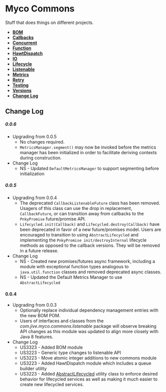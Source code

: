 # Myco Commons

Stuff that does things on different projects.

* [**BOM**](./bom/README.md)
* [**Callbacks**](./callbacks/README.md)
* [**Concurrent**](./concurrent/README.md)
* [**Function**](./function/README.md)
* [**HawtDispatch**](./hawtdispatch/README.md)
* [**IO**](./io)
* [**Lifecycle**](./lifecycle)
* [**Listenable**](./listenable)
* [**Metrics**](./metrics/README.md)
* [**Retry**](./retry/README.md)
* [**Testing**](./testing)
* [**Versions**](./versions)
* [**Change Log**](#changes)

## <a name="changes"></a>Change Log

##### 0.0.6
* Upgrading from 0.0.5
  * No changes required.
  * `MetricsManager.segment()` may now be invoked before the metrics manager has been initialized in order to facilitate deriving contexts during construction.
* Change Log
  * NS - Updated `DefaultMetricsManager` to support segmenting before initialization

##### 0.0.5
* Upgrading from 0.0.4
  * The deprecated `CallbackListenableFuture` class has been removed. Usagers of this class can use the drop in replacement, `CallbackFuture`, or can transition away from callbacks to the `PnkyPromise` future/promise API.
  * `Lifecycled.init(Callback)` and `Lifecycled.destroy(Callback)` have been deprecated in favor of a new future/promises model. Users are encouraged to transition to using `AbstractLifecycled` and implementing the `PnkyPromise init/destroyInternal` lifecycle methods as opposed to the callback versions. They will be removed in a future release.
* Change Log
  * NS - Created new promises/futures async framework, including a module with exceptional function types analogous to `java.util.function` classes and removed deprecated async classes.
  * NS - Updated the Default Metrics Manager to use `AbstractLifecycled`

#### 0.0.4
* Upgrading from 0.0.3
  * Optionally replace individual dependency management entries with the new BOM POM.
  * Users of interfaces and classes from the *com.jive.myco.commons.listenable* package will observe breaking API changes as this module was updated to align more closely with Java 8 features.
* Change Log
  * US3323 - Added BOM module
  * US3223 - Generic type changes to listenable API
  * US3223 - Move atomic integer additions to new commons module
  * US3223 - Added HawtDispatch module which includes a queue builder utility
  * US3223 - Added [AbstractLifecycled](./lifecycle/src/main/java/com/jive/myco/commons/lifecycle/AbstractLifecycled.java)
             utility class to enforce desired behavior for lifecycled services as well as making it
             much easier to create new lifecycled services.
